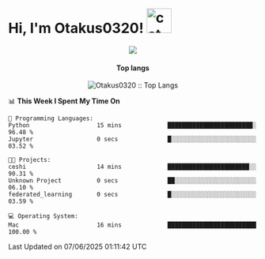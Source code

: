 <h1> Hi, I'm Otakus0320! <img src="https://media.giphy.com/media/mGcNjsfWAjY5AEZNw6/giphy.gif" width="50" alt="cat"></h1>

<p align="center"><a href="https://wakatime.com/@044d69d0-1253-4f60-96b6-5d19a0f9dde5"><img src="https://wakatime.com/badge/user/044d69d0-1253-4f60-96b6-5d19a0f9dde5.svg" /></a></p>

<h4 align="center">Top langs</h4>

<p align="center"><img src="https://github-readme-stats.vercel.app/api/top-langs/?username=Otakus0320&langs_count=10&theme=tokyonight&layout=compact&timestamp={{random_number}}" alt="Otakus0320 :: Top Langs" /></p>

<!--START_SECTION:waka-->
📊 **This Week I Spent My Time On** 

```text
💬 Programming Languages: 
Python                   15 mins             ████████████████████████░   96.48 % 
Jupyter                  0 secs              █░░░░░░░░░░░░░░░░░░░░░░░░   03.52 % 

🐱‍💻 Projects: 
ceshi                    14 mins             ███████████████████████░░   90.31 % 
Unknown Project          0 secs              ██░░░░░░░░░░░░░░░░░░░░░░░   06.10 % 
federated_learning       0 secs              █░░░░░░░░░░░░░░░░░░░░░░░░   03.59 % 

💻 Operating System: 
Mac                      16 mins             █████████████████████████   100.00 % 
```


 Last Updated on 07/06/2025 01:11:42 UTC
<!--END_SECTION:waka-->

